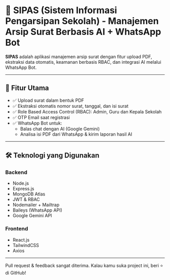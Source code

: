 # 📨 SIPAS (Sistem Informasi Pengarsipan Sekolah) - Manajemen Arsip Surat Berbasis AI + WhatsApp Bot

**SIPAS** adalah aplikasi manajemen arsip surat dengan fitur upload PDF, ekstraksi data otomatis, keamanan berbasis RBAC, dan integrasi AI melalui WhatsApp Bot.

---

## 🚀 Fitur Utama

- ✅ Upload surat dalam bentuk PDF
- ✅ Ekstraksi otomatis nomor surat, tanggal, dan isi surat
- ✅ Role Based Access Control (RBAC): Admin, Guru dan Kepala Sekolah
- ✅ OTP Email saat registrasi
- ✅ WhatsApp Bot untuk:
  - Balas chat dengan AI (Google Gemini)
  - Analisa isi PDF dari WhatsApp & kirim laporan hasil AI

---

## 🛠️ Teknologi yang Digunakan

### Backend
- Node.js
- Express.js
- MongoDB Atlas
- JWT & RBAC
- Nodemailer + Mailtrap
- Baileys (WhatsApp API)
- Google Gemini API

### Frontend
- React.js
- TailwindCSS
- Axios

---

Pull request & feedback sangat diterima.
Kalau kamu suka project ini, beri ⭐ di GitHub!